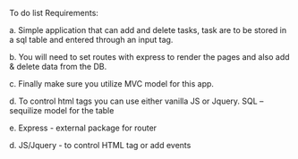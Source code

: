 To do list Requirements: 

a. Simple application that can add and delete tasks, task are to be stored in a sql table and entered through an input tag.


b. You will need to set routes with express to render the pages and also add & delete data from the DB.

c. Finally make sure you utilize MVC model for this app.

d. To control html tags you can use either vanilla JS or Jquery. SQL – sequilize model for the 
   table

e. Express - external package for router 


d.  JS/Jquery - to control HTML tag or add events